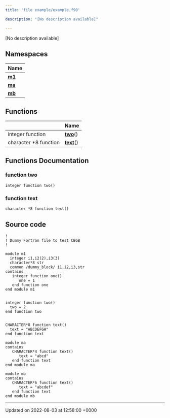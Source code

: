 ```yaml
---
title: 'file example/example.f90'

description: "[No description available]"

---
```







[No description available]

## Namespaces

| Name           |
| -------------- |
| **[m1](/documentation/code/main/namespaces/namespacem1/)**  |
| **[ma](/documentation/code/main/namespaces/namespacema/)**  |
| **[mb](/documentation/code/main/namespaces/namespacemb/)**  |

## Functions

|                | Name           |
| -------------- | -------------- |
| integer function | **[two](/documentation/code/main/files/example_8f90/#function-two)**() |
| character *8 function | **[text](/documentation/code/main/files/example_8f90/#function-text)**() |


## Functions Documentation

### function two

```
integer function two()
```


### function text

```
character *8 function text()
```




## Source code

```
!
! Dummy Fortran file to test CBGB
!

module m1
  integer i1,i2(2),i3(3)
  character*8 str
  common /dummy_block/ i1,i2,i3,str
contains
   integer function one()
      one = 1
   end function one
end module m1


integer function two()
  two = 2
end function two


CHARACTER*8 function text()
  text = "ABCDEFGH"
end function text

module ma
contains
   CHARACTER*4 function text()
      text = "abcd"
   end function text
end module ma

module mb
contains
   CHARACTER*6 function text()
      text = "abcdef"
   end function text
end module mb
```


-------------------------------

Updated on 2022-08-03 at 12:58:00 +0000
